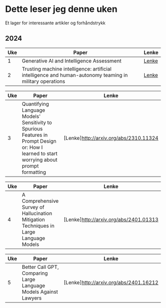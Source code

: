 # Dette leser jeg denne uken

Et lager for interessante artikler og forhåndstrykk

## 2024

| **Uke** | **Paper** | **Lenke** |
| ------------- | ------------- | ------------- |
| 1 | Generative AI and Intelligence Assessment | [Lenke](https://www.tandfonline.com/doi/full/10.1080/03071847.2023.2286775) |
| 2 | Trusting machine intelligence: artificial intelligence and human-autonomy teaming in military operations |[Lenke](https://doi.org/10.1080/14751798.2023.2264070) |

| **Uke** |  **Paper** | **Lenke** |
| ------------- | ------------- | ------------- |
| 3 | Quantifying Language Models' Sensitivity to Spurious Features in Prompt Design or: How I learned to start worrying about prompt formatting |[Lenke]http://arxiv.org/abs/2310.11324 |

| **Uke** | **Paper** | **Lenke** |
| ------------- | ------------- | ------------- |
| 4 | A Comprehensive Survey of Hallucination Mitigation Techniques in Large Language Models |[Lenke]http://arxiv.org/abs/2401.01313 |

| **Uke** | **Paper** | **Lenke** |
| ------------- | ------------- | ------------- |
| 5 | Better Call GPT, Comparing Large Language Models Against Lawyers |[Lenke]http://arxiv.org/abs/2401.16212 | 

